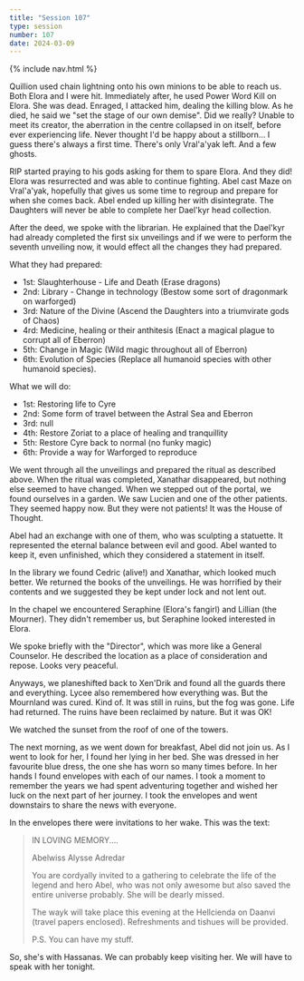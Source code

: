 ```yaml
---
title: "Session 107"
type: session
number: 107
date: 2024-03-09
---
```


{% include nav.html %}

Quillion used chain lightning onto his own minions to be able to reach us. Both Elora and I were hit. Immediately after, he used Power Word Kill on Elora. She was dead. Enraged, I attacked him, dealing the killing blow. As he died, he said we "set the stage of our own demise". Did we really? Unable to meet its creator, the aberration in the centre collapsed in on itself, before ever experiencing life. Never thought I'd be happy about a stillborn… I guess there's always a first time. There's only Vral'a'yak left. And a few ghosts.

RIP started praying to his gods asking for them to spare Elora. And they did! Elora was resurrected and was able to continue fighting.
Abel cast Maze on Vral'a'yak, hopefully that gives us some time to regroup and prepare for when she comes back. Abel ended up killing her with disintegrate. The Daughters will never be able to complete her Dael'kyr head collection.

After the deed, we spoke with the librarian. He explained that the Dael'kyr had already completed the first six unveilings and if we were to perform the seventh unveiling now, it would effect all the changes they had prepared.

What they had prepared:

- 1st: Slaughterhouse - Life and Death (Erase dragons)
- 2nd: Library - Change in technology (Bestow some sort of dragonmark on warforged)
- 3rd: Nature of the Divine (Ascend the Daughters into a triumvirate gods of Chaos)
- 4rd: Medicine, healing or their anthitesis (Enact a magical plague to corrupt all of Eberron)
- 5th: Change in Magic (Wild magic throughout all of Eberron)
- 6th: Evolution of Species (Replace all humanoid species with other humanoid species).

What we will do:

- 1st: Restoring life to Cyre
- 2nd: Some form of travel between the Astral Sea and Eberron
- 3rd: null
- 4th: Restore Zoriat to a place of healing and tranquillity
- 5th: Restore Cyre back to normal (no funky magic)
- 6th: Provide a way for Warforged to reproduce

We went through all the unveilings and prepared the ritual as described above. When the ritual was completed, Xanathar disappeared, but nothing else seemed to have changed. When we stepped out of the portal, we found ourselves in a garden. We saw Lucien and one of the other patients. They seemed happy now. But they were not patients! It was the House of Thought.

Abel had an exchange with one of them, who was sculpting a statuette. It represented the eternal balance between evil and good. Abel wanted to keep it, even unfinished, which they considered a statement in itself.

In the library we found Cedric (alive!) and Xanathar, which looked much better. We returned the books of the unveilings. He was horrified by their contents and we suggested they be kept under lock and not lent out.

In the chapel we encountered Seraphine (Elora's fangirl) and Lillian (the Mourner). They didn't remember us, but Seraphine looked interested in Elora.

We spoke briefly with the "Director", which was more like a General Counselor. He described the location as a place of consideration and repose. Looks very peaceful.

Anyways, we planeshifted back to Xen'Drik and found all the guards there and everything. Lycee also remembered how everything was. But the Mournland was cured. Kind of. It was still in ruins, but the fog was gone. Life had returned. The ruins have been reclaimed by nature. But it was OK!

We watched the sunset from the roof of one of the towers.

The next morning, as we went down for breakfast, Abel did not join us. As I went to look for her, I found her lying in her bed. She was dressed in her favourite blue dress, the one she has worn so many times before. In her hands I found envelopes with each of our names. I took a moment to remember the years we had spent adventuring together and wished her luck on the next part of her journey. I took the envelopes and went downstairs to share the news with everyone.

In the envelopes there were invitations to her wake. This was the text:

> IN LOVING MEMORY....
>
> Abelwiss Alysse Adredar
>
> You are cordyally invited to a gathering to celebrate the life of the legend and hero Abel, who was not only awesome but also saved the entire universe probably. She will be dearly missed.
>
> The wayk will take place this evening at the Hellcienda on Daanvi (travel papers enclosed). Refreshments and tishues will be provided.
>
> P.S. You can have my stuff.

So, she's with Hassanas. We can probably keep visiting her. We will have to speak with her tonight.

